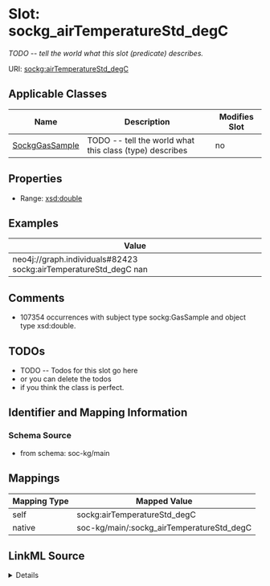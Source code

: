 

# Slot: sockg_airTemperatureStd_degC


_TODO -- tell the world what this slot (predicate) describes._





URI: [sockg:airTemperatureStd_degC](http://www.semanticweb.org/sockg/ontologies/2024/0/soil-carbon-ontology/airTemperatureStd_degC)



<!-- no inheritance hierarchy -->





## Applicable Classes

| Name | Description | Modifies Slot |
| --- | --- | --- |
| [SockgGasSample](../classes/SockgGasSample.md) | TODO -- tell the world what this class (type) describes |  no  |







## Properties

* Range: [xsd:double](http://www.w3.org/2001/XMLSchema#double)






## Examples

| Value |
| --- |
| neo4j://graph.individuals#82423 sockg:airTemperatureStd_degC nan |

## Comments

* 107354 occurrences with subject type sockg:GasSample and object type xsd:double.

## TODOs

* TODO -- Todos for this slot go here
* or you can delete the todos
* if you think the class is perfect.

## Identifier and Mapping Information







### Schema Source


* from schema: soc-kg/main




## Mappings

| Mapping Type | Mapped Value |
| ---  | ---  |
| self | sockg:airTemperatureStd_degC |
| native | soc-kg/main/:sockg_airTemperatureStd_degC |




## LinkML Source

<details>
```yaml
name: sockg_airTemperatureStd_degC
description: TODO -- tell the world what this slot (predicate) describes.
todos:
- TODO -- Todos for this slot go here
- or you can delete the todos
- if you think the class is perfect.
comments:
- 107354 occurrences with subject type sockg:GasSample and object type xsd:double.
examples:
- value: neo4j://graph.individuals#82423 sockg:airTemperatureStd_degC nan
from_schema: soc-kg/main
rank: 1000
slot_uri: sockg:airTemperatureStd_degC
alias: sockg_airTemperatureStd_degC
domain_of:
- sockg_GasSample
range: double

```
</details>